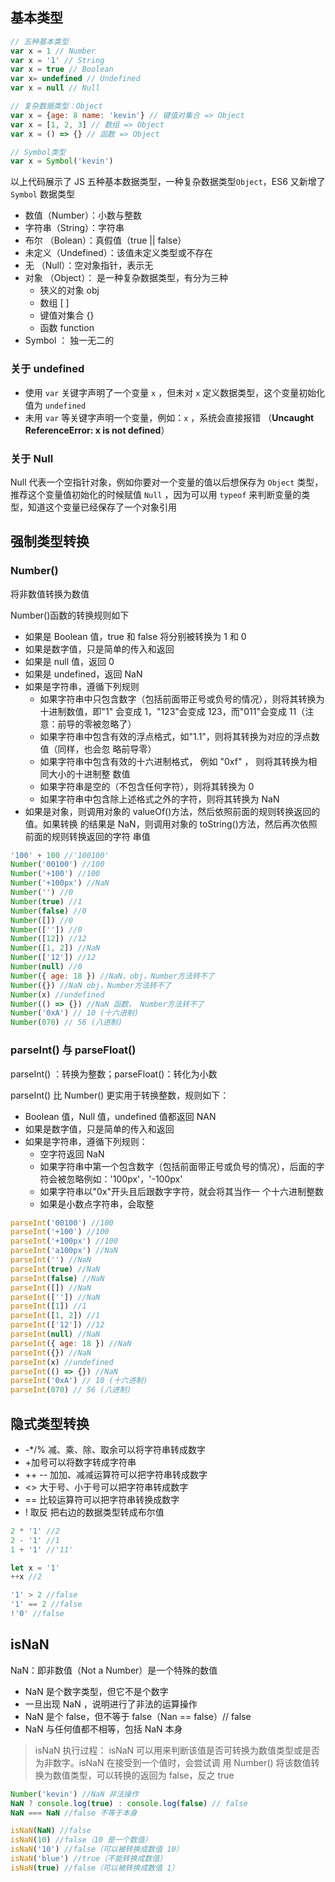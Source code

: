 ## 基本类型

```js
// 五种基本类型
var x = 1 // Number
var x = '1' // String
var x = true // Boolean
var x= undefined // Undefined
var x = null // Null

// 复杂数据类型：Object
var x = {age: 8 name: 'kevin'} // 键值对集合 => Object
var x = [1, 2, 3] // 数组 => Object
var x = () => {} // 函数 => Object

// Symbol类型
var x = Symbol('kevin')
```

以上代码展示了 JS 五种基本数据类型，一种复杂数据类型`Object`，ES6 又新增了 `Symbol` 数据类型

- 数值（Number）：小数与整数
- 字符串（String）：字符串
- 布尔 （Bolean）：真假值（true || false）
- 未定义（Undefined）：该值未定义类型或不存在
- 无 （Null）：空对象指针，表示无
- 对象 （Object）： 是一种复杂数据类型，有分为三种
  - 狭义的对象 obj
  - 数组 [ ]
  - 键值对集合 {}
  - 函数 function
- Symbol ： 独一无二的

### 关于 undefined

- 使用 `var` 关键字声明了一个变量 `x` ，但未对 `x` 定义数据类型，这个变量初始化值为 `undefined`
- 未用 `var` 等关键字声明一个变量，例如：`x` ，系统会直接报错 （**Uncaught ReferenceError: x is not
  defined**）

### 关于 Null

Null 代表一个空指针对象，例如你要对一个变量的值以后想保存为 `Object` 类型，推荐这个变量值初始化的时候赋值
`Null` ，因为可以用 `typeof` 来判断变量的类型，知道这个变量已经保存了一个对象引用

## 强制类型转换

### Number()

将非数值转换为数值

Number()函数的转换规则如下

- 如果是 Boolean 值，true 和 false 将分别被转换为 1 和 0
- 如果是数字值，只是简单的传入和返回
- 如果是 null 值，返回 0
- 如果是 undefined，返回 NaN
- 如果是字符串，遵循下列规则
  - 如果字符串中只包含数字（包括前面带正号或负号的情况），则将其转换为十进制数值，即"1" 会变成 1，"123"会变成
    123，而"011"会变成 11（注意：前导的零被忽略了）
  - 如果字符串中包含有效的浮点格式，如"1.1"，则将其转换为对应的浮点数值（同样，也会忽 略前导零）
  - 如果字符串中包含有效的十六进制格式， 例如 "0xf" ， 则将其转换为相同大小的十进制整 数值
  - 如果字符串是空的（不包含任何字符），则将其转换为 0
  - 如果字符串中包含除上述格式之外的字符，则将其转换为 NaN
- 如果是对象，则调用对象的 valueOf()方法，然后依照前面的规则转换返回的值。如果转换 的结果是 NaN，则调用对象的
  toString()方法，然后再次依照前面的规则转换返回的字符 串值

```js
'100' + 100 //'100100'
Number('00100') //100
Number('+100') //100
Number('+100px') //NaN
Number('') //0
Number(true) //1
Number(false) //0
Number([]) //0
Number(['']) //0
Number([12]) //12
Number([1, 2]) //NaN
Number(['12']) //12
Number(null) //0
Number({ age: 18 }) //NaN，obj，Number方法转不了
Number({}) //NaN obj，Number方法转不了
Number(x) //undefined
Number(() => {}) //NaN 函数， Number方法转不了
Number('0xA') // 10 (十六进制)
Number(070) // 56 (八进制)
```

### parseInt() 与 parseFloat()

parseInt() ：转换为整数；parseFloat()：转化为小数

parseInt() 比 Number() 更实用于转换整数，规则如下：

- Boolean 值，Null 值，undefined 值都返回 NAN
- 如果是数字值，只是简单的传入和返回
- 如果是字符串，遵循下列规则：
  - 空字符返回 NaN
  - 如果字符串中第一个包含数字（包括前面带正号或负号的情况），后面的字符会被忽略例如：'100px'，'-100px'
  - 如果字符串以"0x"开头且后跟数字字符，就会将其当作一 个十六进制整数
  - 如果是小数点字符串，会取整

```js
parseInt('00100') //100
parseInt('+100') //100
parseInt('+100px') //100
parseInt('a100px') //NaN
parseInt('') //NaN
parseInt(true) //NaN
parseInt(false) //NaN
parseInt([]) //NaN
parseInt(['']) //NaN
parseInt([1]) //1
parseInt([1, 2]) //1
parseInt(['12']) //12
parseInt(null) //NaN
parseInt({ age: 18 }) //NaN
parseInt({}) //NaN
parseInt(x) //undefined
parseInt(() => {}) //NaN
parseInt('0xA') // 10 (十六进制)
parseInt(070) // 56 (八进制)
```

## 隐式类型转换

- -\*/% 减、乘、除、取余可以将字符串转成数字
- +加号可以将数字转成字符串
- ++ -- 加加、减减运算符可以把字符串转成数字
- <> 大于号、小于号可以把字符串转成数字
- == 比较运算符可以把字符串转换成数字
- ! 取反 把右边的数据类型转成布尔值

```js
2 * '1' //2
2 - '1' //1
1 + '1' //'11'

let x = '1'
++x //2

'1' > 2 //false
'1' == 2 //false
!'0' //false
```

## isNaN

NaN：即非数值（Not a Number）是一个特殊的数值

- NaN 是个数字类型，但它不是个数字
- 一旦出现 NaN ，说明进行了非法的运算操作
- NaN 是个 false，但不等于 false（Nan == false）// false
- NaN 与任何值都不相等，包括 NaN 本身

> isNaN 执行过程： isNaN 可以用来判断该值是否可转换为数值类型或是否为非数字。isNaN 在接受到一个值时，会尝试调
> 用 Number() 将该数值转换为数值类型，可以转换的返回为 false，反之 true

```js
Number('kevin') //NaN 非法操作
NaN ? console.log(true) : console.log(false) // false
NaN === NaN //false 不等于本身

isNaN(NaN) //false
isNaN(10) //false（10 是一个数值）
isNaN('10') //false（可以被转换成数值 10）
isNaN('blue') //true（不能转换成数值）
isNaN(true) //false（可以被转换成数值 1）
```
